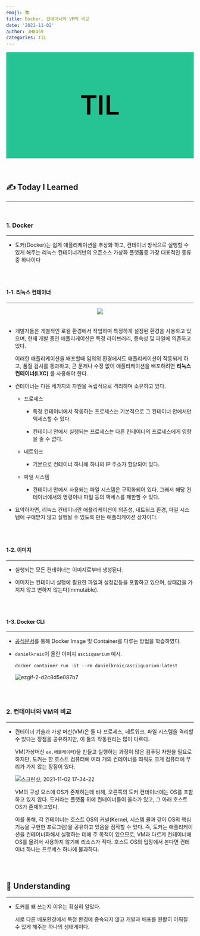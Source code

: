 ```yaml
---
emoji: 📚
title: Docker, 컨테이너와 VM의 비교
date: '2021-11-02'
author: JH8459
categories: TIL
---
```


![github-blog.png](../../assets/common/TIL.jpeg)

<br>

## ✍️ **T**oday **I** **L**earned

---

<br>

### 1. Docker

---

- 도커(Docker)는 쉽게 애플리케이션을 추상화 하고, 컨테이너 방식으로 실행할 수 있게 해주는 리눅스 컨테이너기반의 오픈소스 가상화 플랫폼중 가장 대표적인 종류 중 하나이다

<br>
<br>

#### 1-1. 리눅스 컨테이너

---

<center><img src="https://user-images.githubusercontent.com/83164003/139808345-7b0f1906-f1f1-4b49-a936-ab22be21dc37.png"></center><br>

- 개발자들은 개별적인 로컬 환경에서 작업하며 특정하게 설정된 환경을 사용하고 있으며, 현재 개발 중인 애플리케이션은 특정 라이브러리, 종속성 및 파일에 의존하고 있다.

  이러한 애플리케이션을 배포할때 임의의 환경에서도 애플리케이션이 작동되게 하고, 품질 검사를 통과하고, 큰 문제나 수정 없이 애플리케이션을 배포하려면 **리눅스 컨테이너(LXC)** 를 사용해야 한다.

- 컨테이너는 다음 세가지의 자원을 독립적으로 격리하며 소유하고 있다.

  - 프로세스

    - 특정 컨테이너에서 작동하는 프로세스는 기본적으로 그 컨테이너 안에서만 액세스할 수 있다.

    - 컨테이너 안에서 실행되는 프로세스는 다른 컨테이너의 프로세스에게 영향을 줄 수 없다.

  - 네트워크

    - 기본으로 컨테이너 하나에 하나의 IP 주소가 할당되어 있다.

  - 파일 시스템

    - 컨테이너 안에서 사용되는 파일 시스템은 구획화되어 있다. 그래서 해당 컨테이너에서의 명령이나 파일 등의 액세스를 제한할 수 있다.

- 요약하자면, 리눅스 컨테이너란 애플리케이션이 의존성, 네트워크 환경, 파일 시스템에 구애받지 않고 실행될 수 있도록 만든 애플리케이션 상자이다.

<br>
<br>

#### 1-2. 이미지

---

- 실행되는 모든 컨테이너는 이미지로부터 생성된다.

- 이미지는 컨테이너 실행에 필요한 파일과 설정값등을 포함하고 있으며, 상태값을 가지지 않고 변하지 않는다(Immutable).

<br>
<br>

#### 1-3. Docker CLI

---

- <a href="https://docs.docker.com/engine/reference/commandline/container_run/" target="_blank">공식문서</a>를 통해 Docker Image 및 Container를 다루는 방법을 학습하였다.

- `danielkraic`이 올린 이미지 `asciiquarium` 예시.

  ```javascript
  docker container run -it --rm danielkraic/asciiquarium:latest
  ```

  ![ezgif-2-d2c8d5e087b7](https://user-images.githubusercontent.com/83164003/139811648-6f3d6411-5c3a-4a28-96a5-608917578ec4.gif)

<br>
<br>

### 2. 컨테이너와 VM의 비교

---

- 컨테이너 기술과 가상 머신(VM)은 둘 다 프로세스, 네트워크, 파일 시스템을 격리할 수 있다는 장점을 공유하지만, 이 둘의 작동원리는 많이 다르다.

  VM(가상머신 `ex.에뮬레이터`)을 만들고 실행하는 과정이 많은 컴퓨팅 자원을 필요로 하지만, 도커는 한 호스트 컴퓨터에 여러 개의 컨테이너를 띄워도 크게 컴퓨터에 무리가 가지 않는 장점이 있다.

  ![스크린샷, 2021-11-02 17-34-22](https://user-images.githubusercontent.com/83164003/139812480-0a9ca1b1-8071-4816-8a0b-d252a12d7eb1.png)

  VM의 구성 요소에 OS가 존재하는데 비해, 오른쪽의 도커 컨테이너에는 OS를 포함하고 있지 않다. 도커라는 플랫폼 위에 컨테이너들이 올라가 있고, 그 아래 호스트 OS가 존재하고있다.

  이를 통해, 각 컨테이너는 호스트 OS의 커널(Kernel, 시스템 콜과 같이 OS의 핵심 기능을 구현한 프로그램)을 공유하고 있음을 짐작할 수 있다. 즉, 도커는 애플리케이션을 컨테이너화해서 실행하는 데에 주 목적이 있으므로, VM과 다르게 컨테이너에 OS를 올려서 사용하지 않기에 리소스가 적다. 호스트 OS의 입장에서 본다면 컨테이너 하나는 프로세스 하나에 불과하다.

<br>
<br>

## 🤔 Understanding

---

- 도커를 왜 쓰는지 이유는 확실히 알았다.

  서로 다른 배포환경에서 특정 환경에 종속되지 않고 개발과 배포를 원활히 이뤄질 수 있게 해주는 하나의 생태계이다.

<br>
<br>

```toc

```
